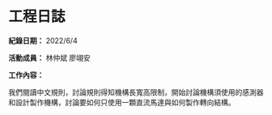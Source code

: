 # 工程日誌

**紀錄日期：** 2022/6/4

**活動成員：** 林仲斌 廖翊安

**工作內容：**

我們閱讀中文規則，討論規則得知機構長寬高限制，開始討論機構須使用的感測器和設計製作機構，討論要如何只使用一顆直流馬達與如何製作轉向結構。 
